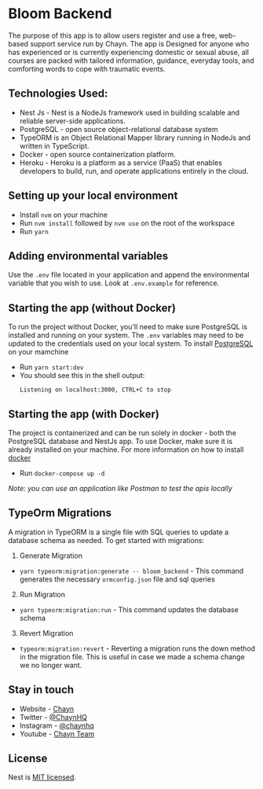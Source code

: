 # Bloom Backend 

The purpose of this app is to allow users register and use a free, web-based support service run by Chayn. The app is Designed for anyone who has experienced or is currently experiencing domestic or sexual abuse, all courses are packed with tailored information, guidance, everyday tools, and comforting words to cope with traumatic events.

## Technologies Used:

- Nest Js - Nest is a NodeJs framework used in building scalable and reliable server-side applications. 
- PostgreSQL - open source object-relational database system
- TypeORM is an Object Relational Mapper library running in NodeJs and written in TypeScript. 
- Docker - open source containerization platform.
- Heroku - Heroku is a platform as a service (PaaS) that enables developers to build, run, and operate applications entirely in the cloud.

## Setting up your local environment

- Install `nvm` on your machine
- Run `nvm install` followed by `nvm use` on the root of the workspace
- Run `yarn`

## Adding environmental variables

Use the `.env` file located in your application and append the environmental variable that you wish to use.
Look at `.env.example` for reference.

## Starting the app (without Docker)

To run the project without Docker, you'll need to make sure PostgreSQL is installed and running on your system. The `.env` variables may need to be updated to the credentials used on your local system. To install [PostgreSQL](https://www.PostgreSQLql.org/download/) on your mamchine 

- Run `yarn start:dev`
- You should see this in the shell output:
   ```shell
   Listening on localhost:3000, CTRL+C to stop
   ```

## Starting the app (with Docker)

The project is containerized and can be run solely in docker - both the PostgreSQL database and NestJs app. To use Docker, make sure it is already installed on your machine. For more information on how to install [docker](https://www.docker.com/get-started)

- Run `docker-compose up -d`

*Note: you can use an application like Postman to test the apis locally*


## TypeOrm Migrations 

A migration in TypeORM is a single file with SQL queries to update a database schema as needed. To get started with migrations:

1. Generate Migration
- `yarn typeorm:migration:generate -- bloom_backend` - This command generates the necessary `ormconfig.json` file and sql queries 

2. Run Migration
- `yarn typeorm:migration:run` - This command updates the database schema   

3. Revert Migration
- `typeorm:migration:revert` - Reverting a migration runs the down method in the migration file. This is useful in case we made a schema change we no longer want.

## Stay in touch

- Website - [Chayn](https://www.chayn.co/)
- Twitter - [@ChaynHQ](https://twitter.com/ChaynHQ)
- Instagram - [@chaynhq](https://www.instagram.com/chaynhq/)
- Youtube - [Chayn Team](https://www.youtube.com/channel/UC5_1Ci2SWVjmbeH8_USm-Bg)

## License

Nest is [MIT licensed](LICENSE).
